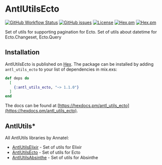 # AntlUtilsEcto

[![GitHub Workflow Status](https://img.shields.io/github/workflow/status/annatel/antl_utils_ecto/CI?cacheSeconds=3600&style=flat-square)](https://github.com/annatel/antl_utils_ecto/actions) [![GitHub issues](https://img.shields.io/github/issues-raw/annatel/antl_utils_ecto?style=flat-square&cacheSeconds=3600)](https://github.com/annatel/antl_utils_ecto/issues) [![License](https://img.shields.io/badge/license-MIT-brightgreen.svg?cacheSeconds=3600?style=flat-square)](http://opensource.org/licenses/MIT) [![Hex.pm](https://img.shields.io/hexpm/v/antl_utils_ecto?style=flat-square)](https://hex.pm/packages/antl_utils_ecto) [![Hex.pm](https://img.shields.io/hexpm/dt/antl_utils_ecto?style=flat-square)](https://hex.pm/packages/antl_utils_ecto)

Set of utils for supporting pagination for Ecto.
Set of utils about datetime for Ecto.Changeset, Ecto.Query

## Installation

AntlUtilsEcto is published on [Hex](https://hex.pm/packages/antl_utils_ecto).
The package can be installed by adding `antl_utils_ecto` to your list of dependencies in mix.exs:

```elixir
def deps do
  [
    {:antl_utils_ecto, "~> 1.1.0"}
  ]
end
```

The docs can be found at [https://hexdocs.pm/antl_utils_ecto](https://hexdocs.pm/antl_utils_ecto).

## AntlUtils*

All AntlUtils libraries by Annatel:

* [AntlUtilsElixir](https://github.com/annatel/antl_utils_elixir) - Set of utils for Elixir
* [AntlUtilsEcto](https://github.com/annatel/antl_utils_ecto) - Set of utils for Ecto
* [AntlUtilsAbsinthe](https://github.com/annatel/antl_utils_absinthe) - Set of utils for Absinthe
